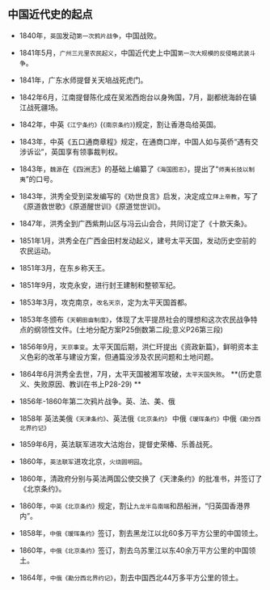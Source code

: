 ## 中国近代史的起点

- 1840年，`英国`发动`第一次鸦片战争`，中国战败。
- 1841年5月，`广州三元里农民起义`，中国近代史上中国`第一次大规模的反侵略武装斗争`。
- 1841年，广东水师提督关天培战死虎门。
- 1842年6月，江南提督陈化成在吴淞西炮台以身殉国，7月，副都统海龄在镇江战死疆场。
- 1842年，中英`《江宁条约》`(`《南京条约》`)规定，割让香港岛给英国。
- 1843年，中英《五口通商章程》规定，在通商口岸，中国人如与英侨“遇有交涉诉讼”，英国享有领事裁判权。
- 1843年，`魏源`在《四洲志》的基础上编纂了`《海国图志》`，提出了“`师夷长技以制夷`”的口号。

- 1843年，洪秀全受到梁发编写的《劝世良言》启发，决定成立`拜上帝教`，写了《原道救世歌》《原道醒世训》《原道觉世训》。
- 1847年，洪秀全到广西紫荆山区与冯云山会合，共同订定了《十款天条》。
- 1851年1月，洪秀全在广西金田村发动起义，建号太平天国，发动历史空前的农民运动。
- 1851年3月，在东乡称天王。
- 1851年9月，攻克永安，进行封王建制和整顿军纪。

- 1853年3月，攻克南京，`改名天京`，定为太平天国首都。
- 1853年冬颁布`《天朝田亩制度》`，体现了太平提昂社会的理想和这次农民战争特点的纲领性文件。(土地分配方案P25倒数第二段;意义P26第三段)

- 1856年9月，`天京事变`。太平天国后期，洪仁玕提出《资政新篇》，鲜明资本主义色彩的改革与建设方案，但通篇没涉及农民问题和土地问题。
- 1864年6月洪秀全去世，7月，太平天国被湘军攻破，`太平天国失败`。
**(历史意义、失败原因、教训在书上P28-29) **

- 1856年-1860年第二次鸦片战争。英、法、美、俄
- 1858年 英法美俄`《天津条约》`、英法俄`《北京条约》` 中俄`《瑷珲条约》`中俄`《勘分西北界约记》`
- 1859年6月，英法联军进攻大沽炮台，提督史荣椿、乐善战死。
- 1860年，`英法联军`进攻北京，`火烧圆明园`。
- 1860年，清政府分别与英法两国公使交换了《天津条约》的批准书，并签订了《北京条约》。
- 1860年，`中英《北京条约》`规定，割让`九龙半岛南端`和昂船洲，“归英国香港界内”。
- 1858年，`中俄《瑷珲条约》`签订，割去黑龙江以北60多万平方公里的中国领土。
- 1860年，`中俄《北京条约》`签订，割去乌苏里江以东40余万平方公里的中国领土。
- 1864年，`中俄《勘分西北界约记》`，割去中国西北44万多平方公里的领土。